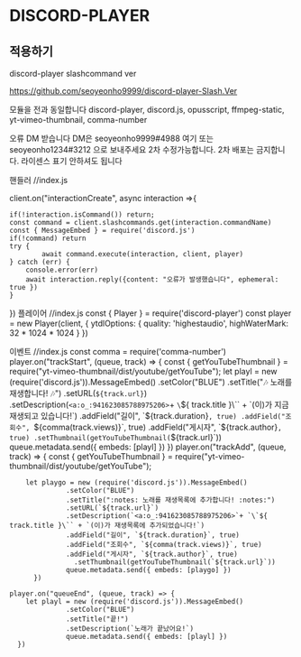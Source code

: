 # DISCORD-PLAYER
## 적용하기
discord-player slashcommand ver

https://github.com/seoyeonho9999/discord-player-Slash.Ver

모듈을 전과 동일합니다
discord-player, discord.js, opusscript, ffmpeg-static, yt-vimeo-thumbnail, comma-number

오류 DM 받습니다
DM은 seoyeonho9999#4988 여기 또는 seoyeonho1234#3212 으로 보내주세요
2차 수정가능합니다. 2차 배포는 금지합니다. 라이센스 표기 안하셔도 됩니다

핸들러
//index.js

client.on("interactionCreate", async interaction =>{
    
    if(!interaction.isCommand()) return;
    const command = client.slashcommands.get(interaction.commandName)
    const { MessageEmbed } = require('discord.js')
    if(!command) return
    try {
            await command.execute(interaction, client, player)
    } catch (err) {
        console.error(err)
        await interaction.reply({content: "오류가 발생했습니다", ephemeral: true })
    }
})
플레이어
//index.js
const { Player } = require('discord-player')
const player = new Player(client, {
    ytdlOptions: {
      quality: 'highestaudio',
      highWaterMark: 32 * 1024 * 1024
    }
  })

이벤트
//index.js
const comma = require('comma-number')
player.on("trackStart", (queue, track) => {
    const { getYouTubeThumbnail } = require("yt-vimeo-thumbnail/dist/youtube/getYouTube");
            let playl = new (require('discord.js')).MessageEmbed()
                      .setColor("BLUE")
                      .setTitle(":notes: 노래를 재생합니다! :notes:")
                      .setURL(`${track.url}`)
                      .setDescription(`<a:o_:941623085788975206>`+ `\`${ track.title }\`` + `(이)가 지금 재생되고 있습니다!`)
                      .addField("길이", `${track.duration}`, true)
                      .addField("조회수", `${comma(track.views)}`, true)
                      .addField("게시자", `${track.author}`, true)
                    .setThumbnail(getYouTubeThumbnail(`${track.url}`))
                      queue.metadata.send({ embeds: [playl] })
          })
player.on("trackAdd", (queue, track) => {
            const { getYouTubeThumbnail } = require("yt-vimeo-thumbnail/dist/youtube/getYouTube");
 

        let playgo = new (require('discord.js')).MessageEmbed()
                  .setColor("BLUE")
                  .setTitle(":notes: 노래를 재생목록에 추가합니다! :notes:")
                  .setURL(`${track.url}`)
                  .setDescription(`<a:o_:941623085788975206>`+ `\`${ track.title }\`` + `(이)가 재생목록에 추가되었습니다!`)
                  .addField("길이", `${track.duration}`, true)
                  .addField("조회수", `${comma(track.views)}`, true)
                  .addField("게시자", `${track.author}`, true)
                    .setThumbnail(getYouTubeThumbnail(`${track.url}`))
                  queue.metadata.send({ embeds: [playgo] })
          })
    
    player.on("queueEnd", (queue, track) => {
        let playl = new (require('discord.js')).MessageEmbed()
                  .setColor("BLUE")
                  .setTitle("끝!")
                  .setDescription(`노래가 끝났어요!`)
                  queue.metadata.send({ embeds: [playl] })
      })

